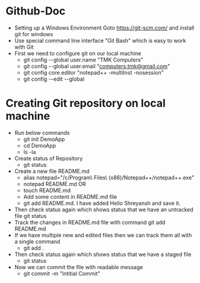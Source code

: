 # Github-Doc
*  Setting up a Windows Environment
   Goto https://git-scm.com/ and install git for windows
* Use special command line interface "Git Bash" which is easy to work with Git
 * First we need to configure git on our local machine
    * git config --global user.name "TMK Computers"
    * git config --global user.email "computers.tmk@gmail.com"
    * git config core.editor "notepad++ -multiInst -nosession"
    * git config --edit --global
# Creating Git repository on local machine
*  Run below commands 
   * git init DemoApp
   * cd DemoApp
   * ls -la
* Create status of Repository
   * git status
* Create a new file README.md
   * alias notepad="/c/Program\ Files\ \(x86\)/Notepad++/notepad++.exe"
   * notepad README.md
               OR
   *  touch README.md
   * Add some content in README.md file 
   * git add README.md. I have added Hello Shreyansh and save it.
*  Then check status again which shows status that we have an untracked file
      git status
*  Track the changes in README.md file with command
   git add README.md
*  If we have multiple new and edited files then we can track them all with a single command
   *  git add .
*  Then check status again which shows status that we have a staged file
   *  git status
*  Now we can commit the file with readable message
   *  git commit -m "Intitial Commit"



